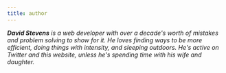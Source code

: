 ```yaml
---
title: author
---
```


_**David Stevens** is a web developer with over a decade's worth of mistakes and problem solving to show for it.  He loves finding ways to be more efficient, doing things with intensity, and sleeping outdoors.  He's active on Twitter and this website, unless he's spending time with his wife and daughter._
